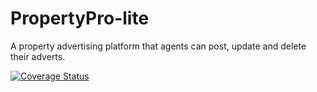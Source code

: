 # PropertyPro-lite
A property advertising platform that agents can post, update and delete their adverts.


[![Coverage Status](https://coveralls.io/repos/github/Moses-Omondi/PropertyPro-lite/badge.svg?branch=develop)](https://coveralls.io/github/Moses-Omondi/PropertyPro-lite?branch=develop)
